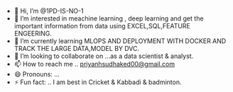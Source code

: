 - 👋 Hi, I’m @1PD-IS-NO-1
- 👀 I’m interested in meachine learning , deep learning and get the important information from data using EXCEL,SQL,FEATURE ENGEERING.
- 🌱 I’m currently learning MLOPS AND DEPLOYMENT WITH DOCKER AND TRACK THE LARGE DATA,MODEL BY DVC.
- 💞️ I’m looking to collaborate on ...as a data scientist & analyst.
- 📫 How to reach me .. priyanhsudhaked00@gmail.com
- 😄 Pronouns: ...
- ⚡ Fun fact: .. I am best in Cricket & Kabbadi & badminton.

<!---
1PD-IS-NO-1/1PD-IS-NO-1 is a ✨ special ✨ repository because its `README.md` (this file) appears on your GitHub profile.
You can click the Preview link to take a look at your changes.
--->
